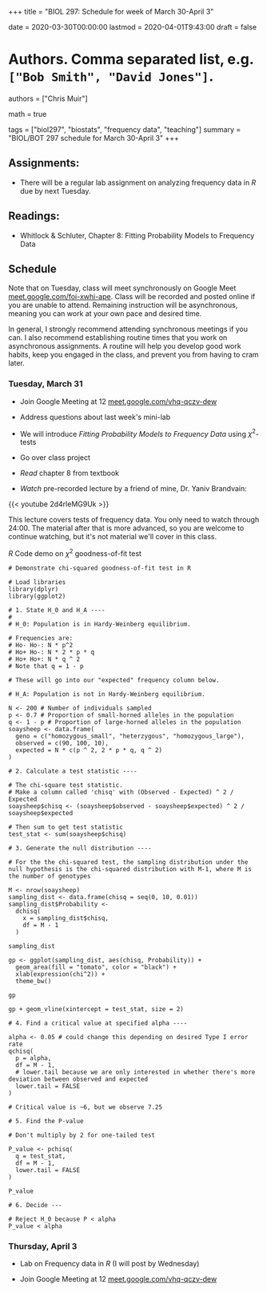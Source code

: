 +++
title = "BIOL 297: Schedule for week of March 30-April 3"

date = 2020-03-30T00:00:00
lastmod = 2020-04-01T9:43:00
draft = false

# Authors. Comma separated list, e.g. `["Bob Smith", "David Jones"]`.
authors = ["Chris Muir"]

math = true

tags = ["biol297", "biostats", "frequency data", "teaching"]
summary = "BIOL/BOT 297 schedule for March 30-April 3"
+++

## Assignments:

* There will be a regular lab assignment on analyzing frequency data in *R* due by next Tuesday.

## Readings:

* Whitlock & Schluter, Chapter 8: Fitting Probability Models to Frequency Data

## Schedule

Note that on Tuesday, class will meet synchronously on Google Meet [meet.google.com/foi-xwhi-ape](https://meet.google.com/foi-xwhi-ape). Class will be recorded and posted online if you are unable to attend. Remaining instruction will be asynchronous, meaning you can work at your own pace and desired time.

In general, I strongly recommend attending synchronous meetings if you can. I also recommend establishing routine times that you work on asynchronous assignments. A routine will help you develop good work habits, keep you engaged in the class, and prevent you from having to cram later.

### Tuesday, March 31

* Join Google Meeting at 12 [meet.google.com/vhq-qczv-dew](https://meet.google.com/vhq-qczv-dew)

* Address questions about last week's mini-lab

* We will introduce *Fitting Probability Models to Frequency Data* using $\chi^2$-tests

* Go over class project

* *Read* chapter 8 from textbook

* *Watch* pre-recorded lecture by a friend of mine, Dr. Yaniv Brandvain:

{{< youtube 2d4rleMG9Uk >}}

This lecture covers tests of frequency data. You only need to watch through 24:00. The material after that is more advanced, so you are welcome to continue watching, but it's not material we'll cover in this class.

*R* Code demo on $\chi^2$ goodness-of-fit test

```{r}
# Demonstrate chi-squared goodness-of-fit test in R

# Load libraries
library(dplyr)
library(ggplot2)

# 1. State H_0 and H_A ----
#
# H_0: Population is in Hardy-Weinberg equilibrium.

# Frequencies are:
# Ho- Ho-: N * p^2
# Ho+ Ho-: N * 2 * p * q
# Ho+ Ho+: N * q ^ 2
# Note that q = 1 - p

# These will go into our "expected" frequency column below.

# H_A: Population is not in Hardy-Weinberg equilibrium.

N <- 200 # Number of individuals sampled
p <- 0.7 # Proportion of small-horned alleles in the population
q <- 1 - p # Proportion of large-horned alleles in the population
soaysheep <- data.frame(
  geno = c("homozygous_small", "heterzygous", "homozygous_large"),
  observed = c(90, 100, 10),
  expected = N * c(p ^ 2, 2 * p * q, q ^ 2)
)

# 2. Calculate a test statistic ----

# The chi-square test statistic.
# Make a column called 'chisq' with (Observed - Expected) ^ 2 / Expected
soaysheep$chisq <- (soaysheep$observed - soaysheep$expected) ^ 2 / soaysheep$expected

# Then sum to get test statistic
test_stat <- sum(soaysheep$chisq)

# 3. Generate the null distribution ----

# For the the chi-squared test, the sampling distribution under the null hypothesis is the chi-squared distribution with M-1, where M is the number of genotypes

M <- nrow(soaysheep)
sampling_dist <- data.frame(chisq = seq(0, 10, 0.01))
sampling_dist$Probability <- 
  dchisq(
    x = sampling_dist$chisq, 
    df = M - 1
  )

sampling_dist

gp <- ggplot(sampling_dist, aes(chisq, Probability)) +
  geom_area(fill = "tomato", color = "black") +
  xlab(expression(chi^2)) +
  theme_bw()

gp

gp + geom_vline(xintercept = test_stat, size = 2)

# 4. Find a critical value at specified alpha ----

alpha <- 0.05 # could change this depending on desired Type I error rate
qchisq(
  p = alpha,
  df = M - 1,
  # lower.tail because we are only interested in whether there's more deviation between observed and expected
  lower.tail = FALSE
)

# Critical value is ~6, but we observe 7.25

# 5. Find the P-value

# Don't multiply by 2 for one-tailed test

P_value <- pchisq(
  q = test_stat, 
  df = M - 1,
  lower.tail = FALSE
)

P_value

# 6. Decide ---

# Reject H_0 because P < alpha
P_value < alpha
```

### Thursday, April 3

* Lab on Frequency data in *R* (I will post by Wednesday)

* Join Google Meeting at 12 [meet.google.com/vhq-qczv-dew](https://meet.google.com/vhq-qczv-dew)

